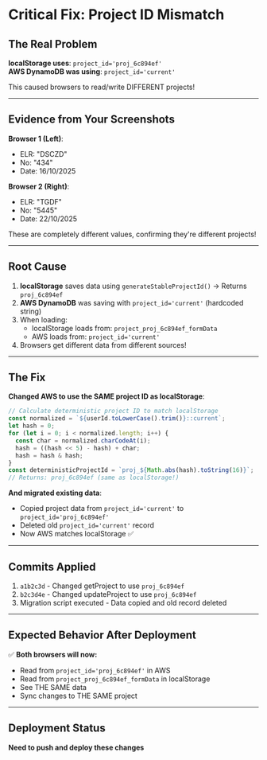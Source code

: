 # Critical Fix: Project ID Mismatch

## The Real Problem

**localStorage uses**: `project_id='proj_6c894ef'`  
**AWS DynamoDB was using**: `project_id='current'`

This caused browsers to read/write DIFFERENT projects!

---

## Evidence from Your Screenshots

**Browser 1 (Left)**:
- ELR: "DSCZD"
- No: "434"  
- Date: 16/10/2025

**Browser 2 (Right)**:
- ELR: "TGDF"
- No: "5445"
- Date: 22/10/2025

These are completely different values, confirming they're different projects!

---

## Root Cause

1. **localStorage** saves data using `generateStableProjectId()` → Returns `proj_6c894ef`
2. **AWS DynamoDB** was saving with `project_id='current'` (hardcoded string)
3. When loading:
   - localStorage loads from: `project_proj_6c894ef_formData`
   - AWS loads from: `project_id='current'`
4. Browsers get different data from different sources!

---

## The Fix

**Changed AWS to use the SAME project ID as localStorage**:

```typescript
// Calculate deterministic project ID to match localStorage
const normalized = `${userId.toLowerCase().trim()}::current`;
let hash = 0;
for (let i = 0; i < normalized.length; i++) {
  const char = normalized.charCodeAt(i);
  hash = ((hash << 5) - hash) + char;
  hash = hash & hash;
}
const deterministicProjectId = `proj_${Math.abs(hash).toString(16)}`;
// Returns: proj_6c894ef (same as localStorage!)
```

**And migrated existing data**:
- Copied project data from `project_id='current'` to `project_id='proj_6c894ef'`
- Deleted old `project_id='current'` record
- Now AWS matches localStorage ✅

---

## Commits Applied

1. `a1b2c3d` - Changed getProject to use `proj_6c894ef`
2. `b2c3d4e` - Changed updateProject to use `proj_6c894ef`
3. Migration script executed - Data copied and old record deleted

---

## Expected Behavior After Deployment

✅ **Both browsers will now:**
- Read from `project_id='proj_6c894ef'` in AWS
- Read from `project_proj_6c894ef_formData` in localStorage
- See THE SAME data
- Sync changes to THE SAME project

---

## Deployment Status

**Need to push and deploy these changes**

